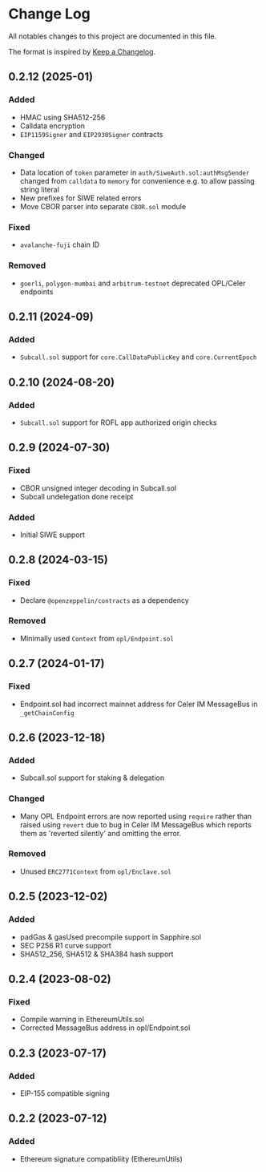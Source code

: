 # Change Log

All notables changes to this project are documented in this file.

The format is inspired by [Keep a Changelog].

[Keep a Changelog]: https://keepachangelog.com/en/1.0.0/

## 0.2.12 (2025-01)

### Added

* HMAC using SHA512-256
* Calldata encryption
* `EIP1159Signer` and `EIP2930Signer` contracts

### Changed

* Data location of `token` parameter in `auth/SiweAuth.sol:authMsgSender`
  changed from `calldata` to `memory` for convenience e.g. to allow passing
  string literal
* New prefixes for SIWE related errors
* Move CBOR parser into separate `CBOR.sol` module

### Fixed

* `avalanche-fuji` chain ID

### Removed

* `goerli`, `polygon-mumbai` and `arbitrum-testnet` deprecated OPL/Celer
  endpoints

## 0.2.11 (2024-09)

### Added

 * `Subcall.sol` support for `core.CallDataPublicKey` and `core.CurrentEpoch`

## 0.2.10 (2024-08-20)

### Added

 * `Subcall.sol` support for ROFL app authorized origin checks

## 0.2.9 (2024-07-30)

### Fixed

 * CBOR unsigned integer decoding in Subcall.sol
 * Subcall undelegation done receipt

### Added

 * Initial SIWE support

## 0.2.8 (2024-03-15)

### Fixed

 * Declare `@openzeppelin/contracts` as a dependency

### Removed

 - Minimally used `Context` from `opl/Endpoint.sol`

## 0.2.7 (2024-01-17)

### Fixed

 * Endpoint.sol had incorrect mainnet address for Celer IM MessageBus in `_getChainConfig`

## 0.2.6 (2023-12-18)

### Added

 - Subcall.sol support for staking & delegation

### Changed

 - Many OPL Endpoint errors are now reported using `require` rather than raised using `revert` due to bug in Celer IM MessageBus which reports them as 'reverted silently' and omitting the error.

### Removed

 - Unused `ERC2771Context` from `opl/Enclave.sol`

## 0.2.5 (2023-12-02)

### Added

 * padGas & gasUsed precompile support in Sapphire.sol
 * SEC P256 R1 curve support
 * SHA512_256, SHA512 & SHA384 hash support

## 0.2.4 (2023-08-02)

### Fixed

 * Compile warning in EthereumUtils.sol
 * Corrected MessageBus address in opl/Endpoint.sol

## 0.2.3 (2023-07-17)

### Added

 * EIP-155 compatible signing

## 0.2.2 (2023-07-12)

### Added

 * Ethereum signature compatibliity (EthereumUtils)
